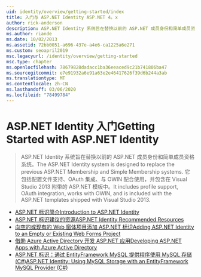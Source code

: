 ```yaml
---
uid: identity/overview/getting-started/index
title: 入门与 ASP.NET Identity ASP.NET 4。x
author: rick-anderson
description: ASP.NET Identity 系统旨在替换以前的 ASP.NET 成员身份和简单成员资格系统。 它包括配置文件支持、OAuth 才能 。
ms.author: riande
ms.date: 10/02/2013
ms.assetid: 72bb0051-a696-437e-a4e6-ca1225a6e271
ms.custom: seoapril2019
msc.legacyurl: /identity/overview/getting-started
msc.type: chapter
ms.openlocfilehash: 78679828dadacc1ba36eeaced9c21b741806ba47
ms.sourcegitcommit: e7e91932a6e91a63e2e46417626f39d6b244a3ab
ms.translationtype: MT
ms.contentlocale: zh-CN
ms.lasthandoff: 03/06/2020
ms.locfileid: "78499784"
---
```

# <a name="getting-started-with-aspnet-identity"></a><span data-ttu-id="cd811-104">ASP.NET Identity 入门</span><span class="sxs-lookup"><span data-stu-id="cd811-104">Getting Started with ASP.NET Identity</span></span>

> <span data-ttu-id="cd811-105">ASP.NET Identity 系统旨在替换以前的 ASP.NET 成员身份和简单成员资格系统。</span><span class="sxs-lookup"><span data-stu-id="cd811-105">The ASP.NET Identity system is designed to replace the previous ASP.NET Membership and Simple Membership systems.</span></span> <span data-ttu-id="cd811-106">它包括配置文件支持、OAuth 集成、与 OWIN 配合使用，并包含在 Visual Studio 2013 附带的 ASP.NET 模板中。</span><span class="sxs-lookup"><span data-stu-id="cd811-106">It includes profile support, OAuth integration, works with OWIN, and is included with the ASP.NET templates shipped with Visual Studio 2013.</span></span>

- [<span data-ttu-id="cd811-107">ASP.NET 标识简介</span><span class="sxs-lookup"><span data-stu-id="cd811-107">Introduction to ASP.NET Identity</span></span>](introduction-to-aspnet-identity.md)
- [<span data-ttu-id="cd811-108">ASP.NET 标识建议的资源</span><span class="sxs-lookup"><span data-stu-id="cd811-108">ASP.NET Identity Recommended Resources</span></span>](aspnet-identity-recommended-resources.md)
- [<span data-ttu-id="cd811-109">向空的或现有的 Web 窗体项目添加 ASP.NET 标识</span><span class="sxs-lookup"><span data-stu-id="cd811-109">Adding ASP.NET Identity to an Empty or Existing Web Forms Project</span></span>](adding-aspnet-identity-to-an-empty-or-existing-web-forms-project.md)
- [<span data-ttu-id="cd811-110">借助 Azure Active Directory 开发 ASP.NET 应用</span><span class="sxs-lookup"><span data-stu-id="cd811-110">Developing ASP.NET Apps with Azure Active Directory</span></span>](developing-aspnet-apps-with-windows-azure-active-directory.md)
- [<span data-ttu-id="cd811-111">ASP.NET 标识：通过 EntityFramework MySQL 提供程序使用 MySQL 存储 (C#)</span><span class="sxs-lookup"><span data-stu-id="cd811-111">ASP.NET Identity: Using MySQL Storage with an EntityFramework MySQL Provider (C#)</span></span>](aspnet-identity-using-mysql-storage-with-an-entityframework-mysql-provider.md)
